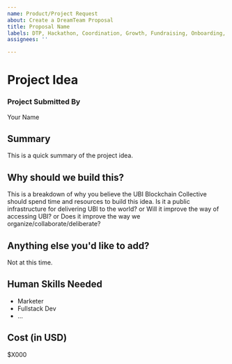 ```yaml
---
name: Product/Project Request
about: Create a DreamTeam Proposal
title: Proposal Name
labels: DTP, Hackathon, Coordination, Growth, Fundraising, Onboarding, Dev
assignees: ''

---
```


# Project Idea

### Project Submitted By

Your Name

## Summary

This is a quick summary of the project idea.

## Why should we build this?

This is a breakdown of why you believe the UBI Blockchain Collective should spend time and resources to build this idea. Is it a public infrastructure for delivering UBI to the world? or Will it improve the way of accessing UBI? or Does it improve the way we organize/collaborate/deliberate?

## Anything else you'd like to add?

Not at this time.

## Human Skills Needed

- Marketer
- Fullstack Dev
- ...

## Cost (in USD)

\$X000
